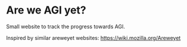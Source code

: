 # Are we AGI yet?
Small website to track the progress towards AGI.



Inspired by similar areweyet websites: https://wiki.mozilla.org/Areweyet

